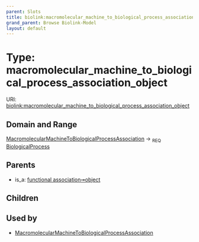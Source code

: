 ```yaml
---
parent: Slots
title: biolink:macromolecular_machine_to_biological_process_association_object
grand_parent: Browse Biolink-Model
layout: default
---
```


# Type: macromolecular_machine_to_biological_process_association_object




URI: [biolink:macromolecular_machine_to_biological_process_association_object](https://w3id.org/biolink/vocab/macromolecular_machine_to_biological_process_association_object)

## Domain and Range

[MacromolecularMachineToBiologicalProcessAssociation](MacromolecularMachineToBiologicalProcessAssociation.md) ->  <sub>REQ</sub> [BiologicalProcess](BiologicalProcess.md)

## Parents

 *  is_a: [functional association➞object](functional_association_object.md)

## Children


## Used by

 * [MacromolecularMachineToBiologicalProcessAssociation](MacromolecularMachineToBiologicalProcessAssociation.md)
